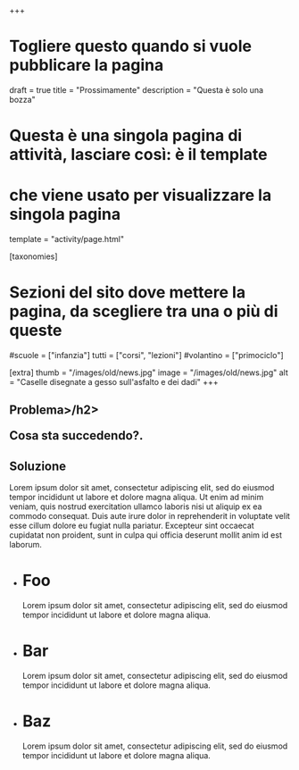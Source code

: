 +++
# Togliere questo quando si vuole pubblicare la pagina
draft = true
title = "Prossimamente"
description = "Questa è solo una bozza"

# Questa è una singola pagina di attività, lasciare così: è il template
# che viene usato per visualizzare la singola pagina
template = "activity/page.html"

[taxonomies]
# Sezioni del sito dove mettere la pagina, da scegliere tra una o più di queste
#scuole = ["infanzia"]
tutti = ["corsi", "lezioni"]
#volantino = ["primociclo"]

[extra]
thumb = "/images/old/news.jpg"
image = "/images/old/news.jpg"
alt = "Caselle disegnate a gesso sull'asfalto e dei dadi"
+++

<h2 class="ico ico-infanzia-domanda">Problema>/h2>

Cosa sta succedendo?.

<h2 class="ico ico-infanzia-risposta">Soluzione</h2>

Lorem ipsum dolor sit amet, consectetur adipiscing elit,
sed do eiusmod tempor incididunt ut labore et dolore magna
aliqua. Ut enim ad minim veniam, quis nostrud exercitation
ullamco laboris nisi ut aliquip ex ea commodo consequat.
Duis aute irure dolor in reprehenderit in voluptate velit
esse cillum dolore eu fugiat nulla pariatur. Excepteur sint
occaecat cupidatat non proident, sunt in culpa qui officia
deserunt mollit anim id est laborum.

 - # Foo
   Lorem ipsum dolor sit amet, consectetur adipiscing elit,
   sed do eiusmod tempor incididunt ut labore et dolore magna
   aliqua.
 - # Bar
   Lorem ipsum dolor sit amet, consectetur adipiscing elit,
   sed do eiusmod tempor incididunt ut labore et dolore magna
   aliqua.
 - # Baz
   Lorem ipsum dolor sit amet, consectetur adipiscing elit,
   sed do eiusmod tempor incididunt ut labore et dolore magna
   aliqua.
